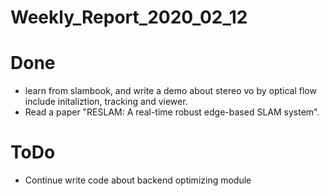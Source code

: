 Weekly_Report_2020_02_12
====

# Done

+ learn from slambook, and write a demo about stereo vo by optical flow include initaliztion, tracking and viewer.
+ Read a paper "RESLAM: A real-time robust edge-based SLAM system".

# ToDo

+ Continue write code about backend optimizing module
